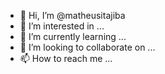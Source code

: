 - 👋 Hi, I’m @matheusitajiba
- 👀 I’m interested in ...
- 🌱 I’m currently learning ...
- 💞️ I’m looking to collaborate on ...
- 📫 How to reach me ...

<!---
matheusitajiba/matheusitajiba is a ✨ special ✨ repository because its `README.md` (this file) appears on your GitHub profile.
You can click the Preview link to take a look at your changes.
--->
